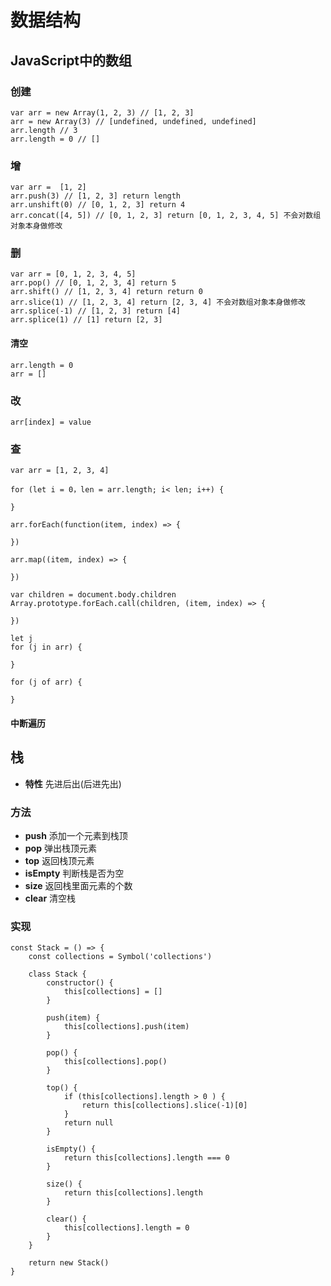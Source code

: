 # 数据结构

## JavaScript中的数组

### 创建
```
var arr = new Array(1, 2, 3) // [1, 2, 3]
arr = new Array(3) // [undefined, undefined, undefined]
arr.length // 3
arr.length = 0 // []
```
### 增
```
var arr =  [1, 2]
arr.push(3) // [1, 2, 3] return length
arr.unshift(0) // [0, 1, 2, 3] return 4
arr.concat([4, 5]) // [0, 1, 2, 3] return [0, 1, 2, 3, 4, 5] 不会对数组对象本身做修改
```
### 删
```
var arr = [0, 1, 2, 3, 4, 5]
arr.pop() // [0, 1, 2, 3, 4] return 5
arr.shift() // [1, 2, 3, 4] return return 0
arr.slice(1) // [1, 2, 3, 4] return [2, 3, 4] 不会对数组对象本身做修改
arr.splice(-1) // [1, 2, 3] return [4]
arr.splice(1) // [1] return [2, 3]
```
#### 清空
```
arr.length = 0
arr = []
```
### 改
```
arr[index] = value
```
### 查
```
var arr = [1, 2, 3, 4]

for (let i = 0，len = arr.length; i< len; i++) {

}

arr.forEach(function(item, index) => {

})

arr.map((item, index) => {

})

var children = document.body.children
Array.prototype.forEach.call(children, (item, index) => {

})

let j
for (j in arr) {

}

for (j of arr) {

}
```
#### 中断遍历

## 栈
* **特性** 先进后出(后进先出)

### 方法
* **push** 添加一个元素到栈顶
* **pop** 弹出栈顶元素
* **top** 返回栈顶元素
* **isEmpty** 判断栈是否为空
* **size** 返回栈里面元素的个数
* **clear** 清空栈

### 实现
```
const Stack = () => {
    const collections = Symbol('collections')
    
    class Stack {
        constructor() {
            this[collections] = []
        }

        push(item) {
            this[collections].push(item)
        }

        pop() {
            this[collections].pop()
        }

        top() {
            if (this[collections].length > 0 ) {
                return this[collections].slice(-1)[0]
            }
            return null
        }

        isEmpty() {
            return this[collections].length === 0
        }

        size() {
            return this[collections].length
        }

        clear() {
            this[collections].length = 0
        }
    }

    return new Stack() 
}
```
